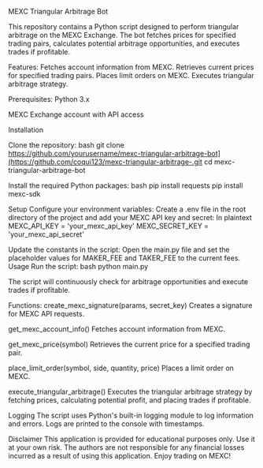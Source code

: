 MEXC Triangular Arbitrage Bot

This repository contains a Python script designed to perform triangular arbitrage on the MEXC Exchange. The bot fetches prices for specified trading pairs, calculates potential arbitrage opportunities, and executes trades if profitable.

Features:
Fetches account information from MEXC.
Retrieves current prices for specified trading pairs.
Places limit orders on MEXC.
Executes triangular arbitrage strategy.

Prerequisites:
Python 3.x

MEXC Exchange account with API access


Installation

Clone the repository:
bash
git clone https://github.com/yourusername/mexc-triangular-arbitrage-bot](https://github.com/coqui123/mexc-triangular-arbitrage-.git
cd mexc-triangular-arbitrage-bot

Install the required Python packages:
bash
pip install requests
pip install mexc-sdk

Setup
Configure your environment variables:
Create a .env file in the root directory of the project and add your MEXC API key and secret:
In plaintext
MEXC_API_KEY = 'your_mexc_api_key'
MEXC_SECRET_KEY = 'your_mexc_api_secret'

Update the constants in the script:
Open the main.py file and set the placeholder values for MAKER_FEE and TAKER_FEE to the current fees.
Usage
Run the script:
bash
python main.py

The script will continuously check for arbitrage opportunities and execute trades if profitable.

Functions:
create_mexc_signature(params, secret_key)
Creates a signature for MEXC API requests.

get_mexc_account_info()
Fetches account information from MEXC.

get_mexc_price(symbol)
Retrieves the current price for a specified trading pair.

place_limit_order(symbol, side, quantity, price)
Places a limit order on MEXC.

execute_triangular_arbitrage()
Executes the triangular arbitrage strategy by fetching prices, calculating potential profit, and placing trades if profitable.

Logging
The script uses Python's built-in logging module to log information and errors. Logs are printed to the console with timestamps.

Disclaimer
This application is provided for educational purposes only. Use it at your own risk. The authors are not responsible for any financial losses incurred as a result of using this application. Enjoy trading on MEXC!
